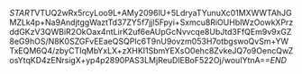 $START$VTUQ2wRx5rcyLoo9L+AMy2096lU+5LdryaTYunuXc01MXWWTAhJGMZLk4p+Na9AndjtggWaztTd37ZY5f7jjl5Fpyi+Sxmcu8RiOUHblWzOowkXPrzddGKzV3QWBiR2OkOax4ntLirK2uf6eAUpGcNvvcqe8UbJtd3FfQEm9v9xGZ8eG9hOS/N8K0SZGFvEEaeQSQPIc6T9nU9ovzm053H7otbgswoQvSm+YWTxEQM6Q4/zbyCTIqMbYxLX+zXHKI1SbmYEXsO0ehc8ZvkeJQ7o9OencQwZosYtqKD4zENrsigX+yp4p2890PAS3LMjReuDIEBoF522Oj/wouIYtnA==$END$